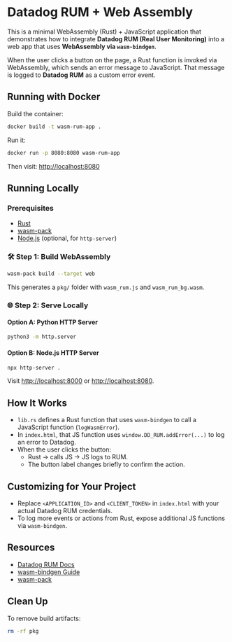 # Datadog RUM + Web Assembly

This is a minimal WebAssembly (Rust) + JavaScript application that demonstrates how to integrate **Datadog RUM (Real User Monitoring)** into a web app that uses **WebAssembly via `wasm-bindgen`**.

When the user clicks a button on the page, a Rust function is invoked via WebAssembly, which sends an error message to JavaScript. That message is logged to **Datadog RUM** as a custom error event.

## Running with Docker

Build the container:

```bash
docker build -t wasm-rum-app .
```

Run it:

```bash
docker run -p 8080:8080 wasm-rum-app
```

Then visit: [http://localhost:8080](http://localhost:8080)

## Running Locally

### Prerequisites

- [Rust](https://www.rust-lang.org/tools/install)
- [wasm-pack](https://rustwasm.github.io/wasm-pack/installer/)
- [Node.js](https://nodejs.org/) (optional, for `http-server`)

### 🛠️ Step 1: Build WebAssembly

```bash
wasm-pack build --target web
```

This generates a `pkg/` folder with `wasm_rum.js` and `wasm_rum_bg.wasm`.

### 🌐 Step 2: Serve Locally

#### Option A: Python HTTP Server

```bash
python3 -m http.server
```

#### Option B: Node.js HTTP Server

```bash
npx http-server .
```

Visit [http://localhost:8000](http://localhost:8000) or [http://localhost:8080](http://localhost:8080).

## How It Works

- `lib.rs` defines a Rust function that uses `wasm-bindgen` to call a JavaScript function (`logWasmError`).
- In `index.html`, that JS function uses `window.DD_RUM.addError(...)` to log an error to Datadog.
- When the user clicks the button:
  - Rust → calls JS → JS logs to RUM.
  - The button label changes briefly to confirm the action.

## Customizing for Your Project

- Replace `<APPLICATION_ID>` and `<CLIENT_TOKEN>` in `index.html` with your actual Datadog RUM credentials.
- To log more events or actions from Rust, expose additional JS functions via `wasm-bindgen`.

## Resources

- [Datadog RUM Docs](https://docs.datadoghq.com/real_user_monitoring/)
- [wasm-bindgen Guide](https://rustwasm.github.io/docs/wasm-bindgen/)
- [wasm-pack](https://rustwasm.github.io/wasm-pack/)

## Clean Up

To remove build artifacts:

```bash
rm -rf pkg
```
